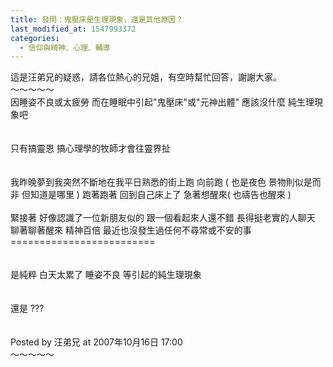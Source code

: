 ```yaml
---
title: 發問：鬼壓床是生理現象，還是其他原因？
last_modified_at: 1547993372
categories:
  - 信仰與精神、心理、輔導
---
```


這是汪弟兄的疑惑，請各位熱心的兄姐，有空時幫忙回答，謝謝大家。<br><!--more-->～～～～～<br>因睡姿不良或太疲勞 而在睡眠中引起"鬼壓床"或"元神出體" 應該沒什麼 純生理現象吧 <br><br><br>只有搞靈恩 搞心理學的牧師才會往靈界扯 <br><br><br>我昨晚夢到我突然不斷地在我平日熟悉的街上跑 向前跑 ( 也是夜色 景物則似是而非 但知道是哪里 ) 跑著跑著 回到自己床上了 急著想醒來( 也禱告也醒來 ) <br><br>緊接著 好像認識了一位新朋友似的 跟一個看起來人還不錯 長得挺老實的人聊天 聊著聊著醒來 精神百倍 最近也沒發生過任何不尋常或不安的事<br>=========================<br><br><br>是純粹 白天太累了 睡姿不良 等引起的純生理現象<br><br><br>還是 ???<br><br><br>Posted by 汪弟兄 at 2007年10月16日 17:00 <br>～～～～～<br><br><br>
